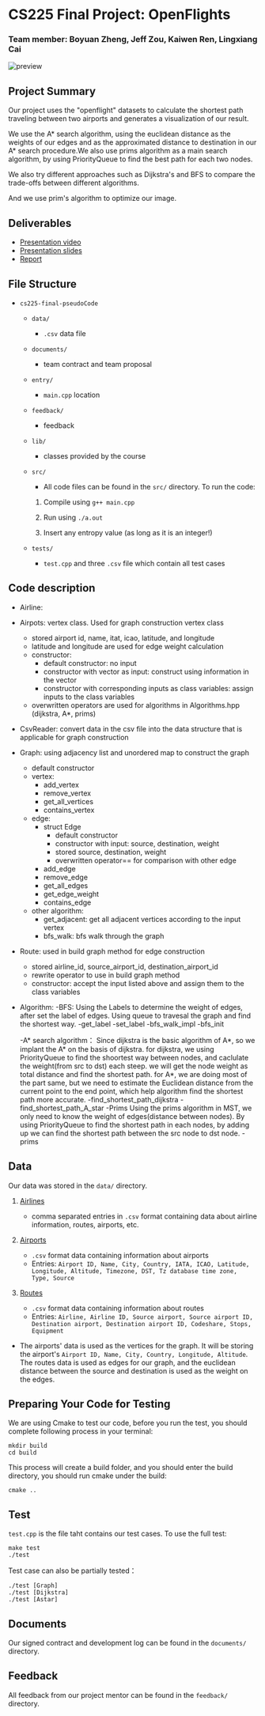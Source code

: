 # CS225 Final Project: OpenFlights

### Team member: Boyuan Zheng, Jeff Zou, Kaiwen Ren, Lingxiang Cai

![preview](https://raw.githubusercontent.com/zojize/cs225-final-pseudoCode/main/finalPic.png "finalPic")

## Project Summary

Our project uses the "openflight" datasets to calculate the shortest path traveling between two airports and generates a visualization of our result. 

We use the A* search algorithm, using the euclidean distance as the weights of our edges and as the approximated distance to destination in our A* search procedure.We also use prims algorithm as a main search algorithm, by using PriorityQueue to find the best path for each two nodes. 

We also try different approaches such as Dijkstra's and BFS to compare the trade-offs between different algorithms. 

And we use prim's algorithm to optimize our image.

## Deliverables
- [Presentation video](https://www.youtube.com/watch?v=dQw4w9WgXcQ)
- [Presentation slides](https://docs.google.com/presentation/d/1DUc7WUnn43Rt1Ul_V4eLH_oWoyoy5Mtpffktlazd7Zg/edit#slide=id.g1b506828009_1_7)
- [Report](documents/results.md)

## File Structure
- `cs225-final-pseudoCode`
    - `data/`
        - `.csv` data file
    - `documents/`
        - team contract and team proposal
    - `entry/`
        - `main.cpp` location
    - `feedback/`
        - feedback
    - `lib/`
        - classes provided by the course
    - `src/`
        - All code files can be found in the `src/` directory. To run the code:

        1. Compile using `g++ main.cpp`

        2. Run using `./a.out`

        3. Insert any entropy value (as long as it is an integer!)
    - `tests/`
        - `test.cpp` and three `.csv` file which contain all test cases

## Code description

- Airline: 

- Airpots: vertex class. Used for graph construction vertex class 
    -  stored airport id, name, itat, icao, latitude, and longitude
    -  latitude and longitude are used for edge weight calculation
    -  constructor: 
        -  default constructor: no input
        -  constructor with vector as input: construct using information in the vector
        -  constructor with corresponding inputs as class variables: assign inputs to the class variables
    -  overwritten operators are used for algorithms in Algorithms.hpp (dijkstra, A*, prims)

- CsvReader: convert data in the csv file into the data structure that is applicable for graph construction

- Graph: using adjacency list and unordered map to construct the graph
    -  default constructor
    -  vertex: 
        -  add_vertex
        -  remove_vertex
        -  get_all_vertices
        -  contains_vertex
    -  edge:
        -  struct Edge
            -  default constructor
            -  constructor with input: source, destination, weight
            -  stored source, destination, weight
            -  overwritten operator== for comparison with other edge
        -  add_edge
        -  remove_edge
        -  get_all_edges
        -  get_edge_weight
        -  contains_edge
    -  other algorithm:
        -  get_adjacent: get all adjacent vertices according to the input vertex
        -  bfs_walk: bfs walk through the graph

- Route: used in build graph method for edge construction
    - stored airline_id, source_airport_id, destination_airport_id
    - rewrite operator to use in build graph method
    - constructor: accept the input listed above and assign them to the class
    variables
    
- Algorithm: 
    -BFS:
        Using the Labels to determine the weight of edges, after set the label of       edges. Using queue to travesal the graph and find the shortest way.
        -get_label
        -set_label
        -bfs_walk_impl
        -bfs_init
        
    -A* search algorithm：
        Since dijkstra is the basic algorithm of A*, so we implant the A* on the basis of dijkstra. 
        for dijkstra, we using PriorityQueue to find the shoortest way between nodes, and caclulate the weight(from src to dst) each steep. we will get the node weight as total distance and find the shortest path.
        for A*, we are doing most of the part same, but we need to estimate the Euclidean distance from the current point to the end point, which help algorithm find the shortest path more accurate.
        -find_shortest_path_dijkstra
        -find_shortest_path_A_star
    -Prims
        Using the prims algorithm in MST, we only need to know the weight of edges(distance between nodes). By using PriorityQueue to find the shortest path in each nodes, by adding up we can find the shortest path between the src node to dst node.
        -prims

## Data

Our data was stored in the `data/` directory.

1. [Airlines](https://openflights.org/data.html)
    - comma separated entries in `.csv` format containing data about airline information, routes, airports, etc.

2. [Airports](https://raw.githubusercontent.com/jpatokal/openflights/master/data/airports.dat)
    - `.csv` format data containing information about airports
    - Entries: `Airport ID, Name, City, Country, IATA, ICAO, Latitude, Longitude, Altitude, Timezone, DST, Tz database time zone, Type, Source`

3. [Routes](https://raw.githubusercontent.com/jpatokal/openflights/master/data/routes.dat)
    - `.csv` format data containing information about routes
    - Entries: `Airline, Airline ID, Source airport, Source airport ID, Destination airport, Destination airport ID, Codeshare, Stops, Equipment`

- The airports' data is used as the vertices for the graph. It will be storing the airport's `Airport ID, Name, City, Country, Longitude, Altitude`. The routes data is used as edges for our graph, and the euclidean distance between the source and destination is used as the weight on the edges.

## Preparing Your Code for Testing
We are using Cmake to test our code, before you run the test, you should complete following process in your terminal:
```
mkdir build
cd build
```
This process will create a build folder, and you should enter the build directory, you should run cmake under the build:
```
cmake ..
```

## Test
`test.cpp` is the file taht contains our test cases. To use the full test:
```
make test
./test
```
Test case can also be partially tested：
```
./test [Graph]
./test [Dijkstra]
./test [Astar]
```

## Documents

Our signed contract and development log can be found in the `documents/` directory.

## Feedback

All feedback from our project mentor can be found in the `feedback/` directory.
